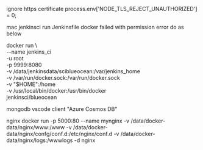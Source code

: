 ignore https certificate
process.env['NODE_TLS_REJECT_UNAUTHORIZED'] = 0;




mac jenkinsci run Jenkinsfile docker failed with permission error
do as below

docker run \       
  --name jenkins_ci \
  -u root \
  -p 9999:8080 \
  -v /data/jenkinsdata/sciblueocean:/var/jenkins_home \
  -v /var/run/docker.sock:/var/run/docker.sock \
  -v "$HOME":/home \
  -v /usr/local/bin/docker:/usr/bin/docker \
  jenkinsci/blueocean


mongodb vscode client "Azure Cosmos DB"


nginx
docker run -p 5000:80 --name mynginx -v /data/docker-data/nginx/www:/www -v /data/docker-data/nginx/confg/conf.d:/etc/nginx/conf.d -v /data/docker-data/nginx/logs:/wwwlogs -d nginx
